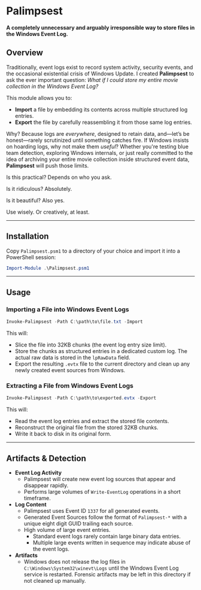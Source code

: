# Palimpsest

**A completely unnecessary and arguably irresponsible way to store files in the Windows Event Log.**
## Overview

Traditionally, event logs exist to record system activity, security events, and the occasional existential crisis of Windows Update. I created **Palimpsest** to ask the ever important question: _What if I could store my entire movie collection in the Windows Event Log?_

This module allows you to:

- **Import** a file by embedding its contents across multiple structured log entries.
- **Export** the file by carefully reassembling it from those same log entries.

Why? Because logs are _everywhere_, designed to retain data, and—let’s be honest—rarely scrutinized until something catches fire. If Windows insists on hoarding logs, why not make them _useful_? Whether you're testing blue team detection, exploring Windows internals, or just really committed to the idea of archiving your entire movie collection inside structured event data, **Palimpsest** will push those limits.

Is this practical? Depends on who you ask. 

Is it ridiculous? Absolutely. 

Is it beautiful? Also yes.

Use wisely. Or creatively, at least.

---

## Installation

Copy `Palimpsest.psm1` to a directory of your choice and import it into a PowerShell session:

```powershell
Import-Module .\Palimpsest.psm1
```

---

## Usage

### Importing a File into Windows Event Logs

```powershell
Invoke-Palimpsest -Path C:\path\to\file.txt -Import
```

This will:

- Slice the file into 32KB chunks (the event log entry size limit).
- Store the chunks as structured entries in a dedicated custom log. The actual raw data is stored in the `lpRawData` field.
- Export the resulting `.evtx` file to the current directory and clean up any newly created event sources from Windows.

### Extracting a File from Windows Event Logs

```powershell
Invoke-Palimpsest -Path C:\path\to\exported.evtx -Export
```

This will:

- Read the event log entries and extract the stored file contents.
- Reconstruct the original file from the stored 32KB chunks.
- Write it back to disk in its original form.

---

## Artifacts & Detection

- **Event Log Activity**
    - Palimpsest will create new event log sources that appear and disappear rapidly.
    - Performs large volumes of `Write-EventLog` operations in a short timeframe.
- **Log Content**
    - Palimpsest uses Event ID `1337` for all generated events.
    - Generated Event Sources follow the format of `Palimpsest-*` with a unique eight digit GUID trailing each source.
    - High volume of large event entries. 
	    - Standard event logs rarely contain large binary data entries. 
	    - Multiple large events written in sequence may indicate abuse of the event logs.
- **Artifacts**
    - Windows does not release the log files in `C:\Windows\System32\winevt\Logs` until the Windows Event Log service is restarted. Forensic artifacts may be left in this directory if not cleaned up manually.
